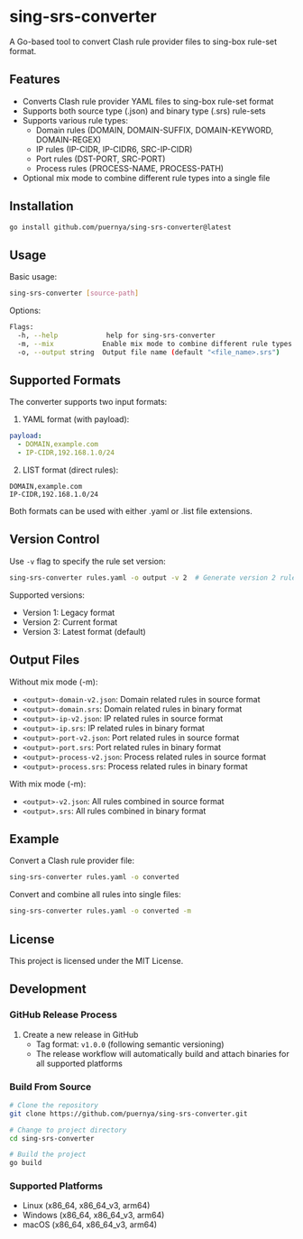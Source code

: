 # sing-srs-converter

A Go-based tool to convert Clash rule provider files to sing-box rule-set format.

## Features

- Converts Clash rule provider YAML files to sing-box rule-set format
- Supports both source type (.json) and binary type (.srs) rule-sets
- Supports various rule types:
  - Domain rules (DOMAIN, DOMAIN-SUFFIX, DOMAIN-KEYWORD, DOMAIN-REGEX)
  - IP rules (IP-CIDR, IP-CIDR6, SRC-IP-CIDR)
  - Port rules (DST-PORT, SRC-PORT)
  - Process rules (PROCESS-NAME, PROCESS-PATH)
- Optional mix mode to combine different rule types into a single file

## Installation

```bash
go install github.com/puernya/sing-srs-converter@latest
```

## Usage

Basic usage:
```bash
sing-srs-converter [source-path]
```

Options:
```bash
Flags:
  -h, --help            help for sing-srs-converter
  -m, --mix            Enable mix mode to combine different rule types
  -o, --output string  Output file name (default "<file_name>.srs")
```
## Supported Formats

The converter supports two input formats:

1. YAML format (with payload):
```yaml
payload:
  - DOMAIN,example.com
  - IP-CIDR,192.168.1.0/24
```

2. LIST format (direct rules):
```
DOMAIN,example.com
IP-CIDR,192.168.1.0/24
```

Both formats can be used with either .yaml or .list file extensions.

## Version Control

Use `-v` flag to specify the rule set version:
```bash
sing-srs-converter rules.yaml -o output -v 2  # Generate version 2 rule set
```

Supported versions:
- Version 1: Legacy format
- Version 2: Current format
- Version 3: Latest format (default)

## Output Files

Without mix mode (-m):
- `<output>-domain-v2.json`: Domain related rules in source format
- `<output>-domain.srs`: Domain related rules in binary format
- `<output>-ip-v2.json`: IP related rules in source format
- `<output>-ip.srs`: IP related rules in binary format
- `<output>-port-v2.json`: Port related rules in source format
- `<output>-port.srs`: Port related rules in binary format
- `<output>-process-v2.json`: Process related rules in source format
- `<output>-process.srs`: Process related rules in binary format

With mix mode (-m):
- `<output>-v2.json`: All rules combined in source format
- `<output>.srs`: All rules combined in binary format

## Example

Convert a Clash rule provider file:
```bash
sing-srs-converter rules.yaml -o converted
```

Convert and combine all rules into single files:
```bash
sing-srs-converter rules.yaml -o converted -m
```

## License

This project is licensed under the MIT License.

## Development

### GitHub Release Process

1. Create a new release in GitHub
   - Tag format: `v1.0.0` (following semantic versioning)
   - The release workflow will automatically build and attach binaries for all supported platforms

### Build From Source

```bash
# Clone the repository
git clone https://github.com/puernya/sing-srs-converter.git

# Change to project directory
cd sing-srs-converter

# Build the project
go build
```

### Supported Platforms

- Linux (x86_64, x86_64_v3, arm64)
- Windows (x86_64, x86_64_v3, arm64)
- macOS (x86_64, x86_64_v3, arm64)
